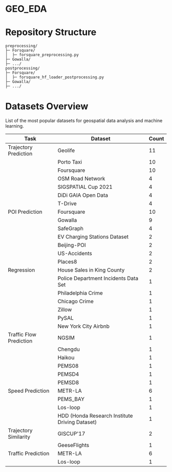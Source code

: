 # GEO_EDA

# Repository Structure

```
preprocessing/
├─ Forsquare/
│  ├─ forsquare_preprocessing.py
├─ Gowalla/
├─ .../
postprocessing/
├─ Forsquare/
│  ├─ forsquare_hf_loader_postprocessing.py
├─ Gowalla/
├─ .../
```

# Datasets Overview
List of the most popular datasets for geospatial data analysis and machine learning.

| Task                   | Dataset                                                | Count |
|------------------------|--------------------------------------------------------|-------|
| Trajectory Prediction  | Geolife                                                | 11    |
|                        | Porto Taxi                                             | 10    |
|                        | Foursquare                                             | 10    |
|                        | OSM Road Network                                       | 4     |
|                        | SIGSPATIAL Cup 2021                                    | 4     |
|                        | DiDi GAIA Open Data                                     | 4     |
|                        | T-Drive                                                | 4     |
| POI Prediction         | Foursquare                                             | 10    |
|                        | Gowalla                                                | 9     |
|                        | SafeGraph                                              | 4     |
|                        | EV Charging Stations Dataset                           | 2     |
|                        | Beijing-POI                                            | 2     |
|                        | US-Accidents                                           | 2     |
|                        | Places8                                                | 2     |
| Regression             | House Sales in King County                             | 2     |
|                        | Police Department Incidents Data Set                   | 1     |
|                        | Philadelphia Crime                                     | 1     |
|                        | Chicago Crime                                          | 1     |
|                        | Zillow                                                 | 1     |
|                        | PySAL                                                  | 1     |
|                        | New York City Airbnb                                   | 1     |
| Traffic Flow Prediction | NGSIM                                                  | 1     |
|                        | Chengdu                                                | 1     |
|                        | Haikou                                                 | 1     |
|                        | PEMS08                                                 | 1     |
|                        | PEMSD4                                                 | 1     |
|                        | PEMSD8                                                 | 1     |
| Speed Prediction        | METR-LA                                                | 6     |
|                        | PEMS_BAY                                               | 1     |
|                        | Los-loop                                               | 1     |
|                        | HDD (Honda Research Institute Driving Dataset)         | 1     |
| Trajectory Similarity   | GISCUP'17                                              | 2     |
|                        | GeeseFlights                                           | 1     |
| Traffic Prediction      | METR-LA                                                | 6     |
|                        | Los-loop                                               | 1     |
